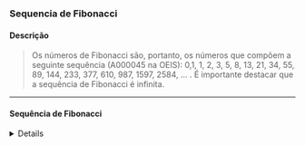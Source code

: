 ### Sequencia de Fibonacci

#### Descrição

> Os números de Fibonacci são, portanto, os números que compõem a seguinte sequência (A000045 na OEIS): 0,1, 1, 2, 3, 5, 8, 13, 21, 34, 55, 89, 144, 233, 377, 610, 987, 1597, 2584, ... . É importante destacar que a sequência de Fibonacci é infinita.

---

#### Sequência de Fibonacci

<details>

| **Index** | **Valor Sequência**  |
| --------- | -------------------- |
| 0         | 0                    |
| 1         | 1                    |
| 2         | 1                    |
| 3         | 2                    |
| 4         | 3                    |
| 5         | 5                    |
| 6         | 8                    |
| 7         | 13                   |
| 8         | 21                   |
| 9         | 34                   |
| 10        | 55                   |
| 11        | 89                   |
| 12        | 144                  |
| 13        | 233                  |
| 14        | 377                  |
| 15        | 610                  |
| 16        | 987                  |
| 17        | 1597                 |
| 18        | 2584                 |
| 19        | 4181                 |
| 20        | 6765                 |
| 21        | 10946                |
| 22        | 17711                |
| 23        | 28657                |
| 24        | 46368                |
| 25        | 75025                |
| 26        | 121393               |
| 27        | 196418               |
| 28        | 317811               |
| 29        | 514229               |
| 30        | 832040               |
| 31        | 1346269              |
| 32        | 2178309              |
| 33        | 3524578              |
| 34        | 5702887              |
| 35        | 9227465              |
| 36        | 14930352             |
| 37        | 24157817             |
| 38        | 39088169             |
| 39        | 63245986             |
| 40        | 102334155            |
| 41        | 165580141            |
| 42        | 267914296            |
| 43        | 433494437            |
| 44        | 701408733            |
| 45        | 1134903170           |
| 46        | 1836311903           |
| 47        | 2971215073           |
| 48        | 4807526976           |
| 49        | 7778742049           |
| 50        | 12586269025          |
| 51        | 20365011074          |

</details>